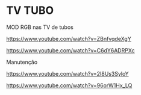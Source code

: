# TV TUBO


MOD RGB nas TV de tubos

https://www.youtube.com/watch?v=ZBnfvqdeXgY

https://www.youtube.com/watch?v=C6dY6ADRPXc

Manutenção 

https://www.youtube.com/watch?v=2I8Us3SyloY

https://www.youtube.com/watch?v=96orW1Hx_LQ

